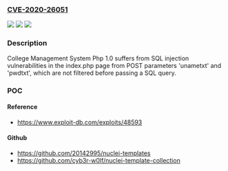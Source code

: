 ### [CVE-2020-26051](https://cve.mitre.org/cgi-bin/cvename.cgi?name=CVE-2020-26051)
![](https://img.shields.io/static/v1?label=Product&message=n%2Fa&color=blue)
![](https://img.shields.io/static/v1?label=Version&message=n%2Fa&color=blue)
![](https://img.shields.io/static/v1?label=Vulnerability&message=n%2Fa&color=brighgreen)

### Description

College Management System Php 1.0 suffers from SQL injection vulnerabilities in the index.php page from POST parameters 'unametxt' and 'pwdtxt', which are not filtered before passing a SQL query.

### POC

#### Reference
- https://www.exploit-db.com/exploits/48593

#### Github
- https://github.com/20142995/nuclei-templates
- https://github.com/cyb3r-w0lf/nuclei-template-collection

